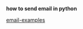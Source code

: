 **how to send email in python**

[email-examples](https://docs.python.org/2/library/email-examples.html)
